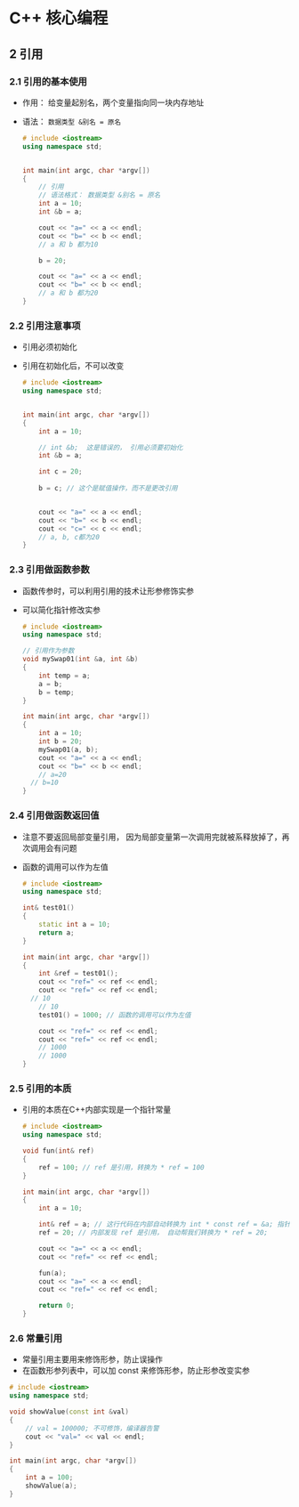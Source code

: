 # C++ 核心编程

## 2 引用

### 2.1 引用的基本使用

- 作用： 给变量起别名，两个变量指向同一块内存地址

- 语法： `数据类型 &别名 = 原名`

  ```cpp
  # include <iostream>
  using namespace std;
  
  
  int main(int argc, char *argv[])
  {
      // 引用 
      // 语法格式： 数据类型 &别名 = 原名
      int a = 10;
      int &b = a;
  
      cout << "a=" << a << endl;
      cout << "b=" << b << endl;
      // a 和 b 都为10
  
      b = 20;
  
      cout << "a=" << a << endl;
      cout << "b=" << b << endl;
      // a 和 b 都为20
  }
  ```

### 2.2 引用注意事项

- 引用必须初始化

- 引用在初始化后，不可以改变

  ```cpp
  # include <iostream>
  using namespace std;
  
  
  int main(int argc, char *argv[])
  {
      int a = 10;
  
      // int &b;  这是错误的， 引用必须要初始化
      int &b = a;
  
      int c = 20;
      
      b = c; // 这个是赋值操作，而不是更改引用
  
  
      cout << "a=" << a << endl;
      cout << "b=" << b << endl;
      cout << "c=" << c << endl;
      // a, b, c都为20
  }
  ```


### 2.3 引用做函数参数

- 函数传参时，可以利用引用的技术让形参修饰实参

- 可以简化指针修改实参

  ```cpp
  # include <iostream>
  using namespace std;
  
  // 引用作为参数
  void mySwap01(int &a, int &b)
  {
      int temp = a;
      a = b;
      b = temp;
  }
  
  int main(int argc, char *argv[])
  {
      int a = 10;
      int b = 20;
      mySwap01(a, b);
      cout << "a=" << a << endl;
      cout << "b=" << b << endl;    
      // a=20
  	// b=10
  }
  
  ```

### 2.4 引用做函数返回值

- 注意不要返回局部变量引用， 因为局部变量第一次调用完就被系释放掉了，再次调用会有问题

- 函数的调用可以作为左值

  ```cpp
  # include <iostream>
  using namespace std;
  
  int& test01()
  {
      static int a = 10;
      return a;
  }
  
  int main(int argc, char *argv[])
  {
      int &ref = test01();
      cout << "ref=" << ref << endl;
      cout << "ref=" << ref << endl;
  	// 10
      // 10
      test01() = 1000; // 函数的调用可以作为左值
  
      cout << "ref=" << ref << endl;
      cout << "ref=" << ref << endl;
      // 1000
      // 1000
  }
  ```

### 2.5 引用的本质

- 引用的本质在C++内部实现是一个指针常量

  ```cpp
  # include <iostream>
  using namespace std;
  
  void fun(int& ref)
  {
      ref = 100; // ref 是引用，转换为 * ref = 100
  }
  
  int main(int argc, char *argv[])
  {
      int a = 10;
  
      int& ref = a; // 这行代码在内部自动转换为 int * const ref = &a; 指针常量是指针指向不可改，也说明了为什么引用不可改
      ref = 20; // 内部发现 ref 是引用， 自动帮我们转换为 * ref = 20;
  
      cout << "a=" << a << endl;
      cout << "ref=" << ref << endl;
  
      fun(a);
      cout << "a=" << a << endl;
      cout << "ref=" << ref << endl;
  
      return 0;
  }
  ```

### 2.6 常量引用

- 常量引用主要用来修饰形参，防止误操作
- 在函数形参列表中，可以加 const 来修饰形参，防止形参改变实参

```cpp
# include <iostream>
using namespace std;

void showValue(const int &val)
{
    // val = 100000; 不可修饰，编译器告警
    cout << "val=" << val << endl;
}

int main(int argc, char *argv[])
{
    int a = 100;
    showValue(a);  
}
```









